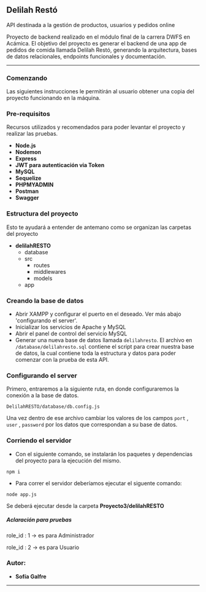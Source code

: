 ## Delilah Restó 

API destinada a la gestión de productos, usuarios y pedidos online

Proyecto de backend realizado en el módulo final de la carrera DWFS en Acámica.
El objetivo del proyecto es generar el backend de una app de pedidos de comida llamada Delilah Restó, generando la arquitectura, bases de datos relacionales, endpoints funcionales y documentación.

* * *

### Comenzando

Las siguientes instrucciones le permitirán al usuario obtener una copia del proyecto funcionando en la máquina.

### Pre-requisitos

Recursos utilizados y recomendados para poder levantar el proyecto y realizar las pruebas.

- **Node.js**
- **Nodemon**
- **Express**
- **JWT para autenticación via Token**
- **MySQL**
- **Sequelize**
- **PHPMYADMIN**
- **Postman** 
- **Swagger** 


### Estructura del proyecto

Esto te ayudará a entender de antemano como se organizan las carpetas del proyecto

- **delilahRESTO**
    - database
    - src
        - routes 
        - middlewares
        - models
    - app


### Creando la base de datos
 
- Abrir XAMPP y configurar el puerto en el deseado. Ver más abajo 'configurando el server'.
- Inicializar los servicios de Apache y MySQL
- Abrir el panel de control del servicio MySQL
- Generar una nueva base de datos llamada `delilahresto`. 
  El archivo en `/database/delilahresto.sql` contiene el script para crear nuestra base de datos, la cual contiene toda la estructura y datos para poder comenzar con la prueba de esta API.

### Configurando el server 
Primero, entraremos a la siguiente ruta, en donde configuraremos la conexión a la base de datos.
  
 `DelilahRESTO/database/db.config.js`
  
Una vez dentro de ese archivo cambiar los valores de los campos `port` , `user` , `password` por los datos que correspondan a su base de datos.

### Corriendo el servidor  

- Con el siguiente comando, se instalarán los paquetes y dependencias del proyecto para la ejecución del mismo.

~~~  
npm i  
~~~

- Para correr el servidor deberíamos ejecutar el siguente comando:
  
~~~  
node app.js  
~~~
Se deberá ejecutar desde la carpeta **Proyecto3/delilahRESTO** 




##### Aclaración para pruebas

role_id : 1 -> es para Administrador

role_id : 2 -> es para Usuario


### Autor:
- **Sofía Galfre**
---